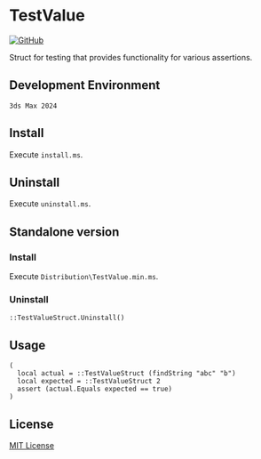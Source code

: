# TestValue

<!-- [![GitHub release (latest by date)](https://img.shields.io/github/v/release/imaoki/TestValue)](https://github.com/imaoki/TestValue/releases/latest) -->
[![GitHub](https://img.shields.io/github/license/imaoki/TestValue)](https://github.com/imaoki/TestValue/blob/main/LICENSE)

Struct for testing that provides functionality for various assertions.
<!-- 各種アサーション用の機能を提供するテスト用の構造体。 -->

## Development Environment
<!-- 開発環境 -->

`3ds Max 2024`

## Install
<!-- インストールする -->

Execute `install.ms`.
<!-- `install.ms`を実行する。 -->

## Uninstall
<!-- アンインストールする -->

Execute `uninstall.ms`.
<!-- `uninstall.ms`を実行する。 -->

## Standalone version
<!-- スタンドアローン版 -->

### Install
<!-- インストールする -->

Execute `Distribution\TestValue.min.ms`.
<!-- `Distribution\TestValue.min.ms`を実行する。 -->

### Uninstall
<!-- アンインストールする -->

```maxscript
::TestValueStruct.Uninstall()
```

## Usage
<!-- 使い方 -->

```maxscript
(
  local actual = ::TestValueStruct (findString "abc" "b")
  local expected = ::TestValueStruct 2
  assert (actual.Equals expected == true)
)
```

## License
<!-- ライセンス -->

[MIT License](https://github.com/imaoki/TestValue/blob/main/LICENSE)
